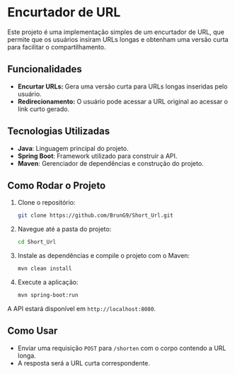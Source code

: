 # Encurtador de URL

Este projeto é uma implementação simples de um encurtador de URL, que permite que os usuários insiram URLs longas e obtenham uma versão curta para facilitar o compartilhamento.

## Funcionalidades

- **Encurtar URLs:** Gera uma versão curta para URLs longas inseridas pelo usuário.
- **Redirecionamento:** O usuário pode acessar a URL original ao acessar o link curto gerado.
  
## Tecnologias Utilizadas

- **Java**: Linguagem principal do projeto.
- **Spring Boot**: Framework utilizado para construir a API.
- **Maven**: Gerenciador de dependências e construção do projeto.

## Como Rodar o Projeto

1. Clone o repositório:

    ```bash
    git clone https://github.com/BrunG9/Short_Url.git
    ```

2. Navegue até a pasta do projeto:

    ```bash
    cd Short_Url
    ```

3. Instale as dependências e compile o projeto com o Maven:

    ```bash
    mvn clean install
    ```

4. Execute a aplicação:

    ```bash
    mvn spring-boot:run
    ```

A API estará disponível em `http://localhost:8080`.

## Como Usar

- Enviar uma requisição `POST` para `/shorten` com o corpo contendo a URL longa.
- A resposta será a URL curta correspondente.
